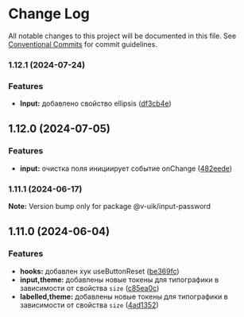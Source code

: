 # Change Log

All notable changes to this project will be documented in this file.
See [Conventional Commits](https://conventionalcommits.org) for commit guidelines.

### 1.12.1 (2024-07-24)


### Features

* **Input:** добавлено свойство ellipsis ([df3cb4e](#))



## 1.12.0 (2024-07-05)


### Features

* **input:** очистка поля инициирует событие onChange ([482eede](#))



### 1.11.1 (2024-06-17)

**Note:** Version bump only for package @v-uik/input-password





## 1.11.0 (2024-06-04)


### Features

* **hooks:** добавлен хук useButtonReset ([be369fc](#))
* **input,theme:** добавлены новые токены для типографики в зависимости от свойства `size` ([c85ea0c](#))
* **labelled,theme:** добавлены новые токены для типографики в зависимости от свойства `size` ([4ad1352](#))
